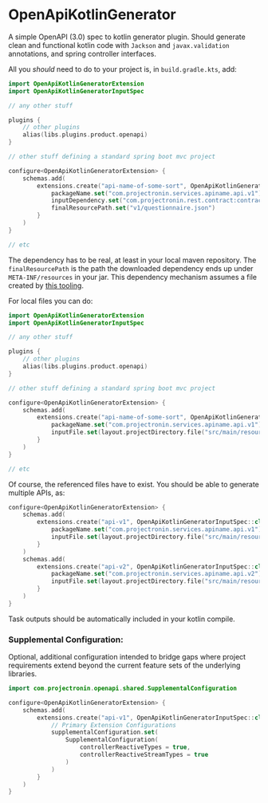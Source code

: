 # OpenApiKotlinGenerator

A simple OpenAPI (3.0) spec to kotlin generator plugin.  Should generate clean and functional kotlin code with
`Jackson` and `javax.validation` annotations, and spring controller interfaces.

All you _should_ need to do to your project is, in `build.gradle.kts`, add:

```kotlin
import OpenApiKotlinGeneratorExtension
import OpenApiKotlinGeneratorInputSpec

// any other stuff

plugins {
    // other plugins
    alias(libs.plugins.product.openapi)
}

// other stuff defining a standard spring boot mvc project

configure<OpenApiKotlinGeneratorExtension> {
    schemas.add(
        extensions.create("api-name-of-some-sort", OpenApiKotlinGeneratorInputSpec::class.java).apply {
            packageName.set("com.projectronin.services.apiname.api.v1")
            inputDependency.set("com.projectronin.rest.contract:contract-rest-questionnaire:1.0.0")
            finalResourcePath.set("v1/questionnaire.json")
        }
    )
}

// etc
```

The dependency has to be real, at least in your local maven repository.  The `finalResourcePath` is the path the downloaded dependency ends up under `META-INF/resources` in your jar.
This dependency mechanism assumes a file created by [this tooling](https://github.com/projectronin/ronin-contract-rest-tooling).

For local files you can do:

```kotlin
import OpenApiKotlinGeneratorExtension
import OpenApiKotlinGeneratorInputSpec

// any other stuff

plugins {
    // other plugins
    alias(libs.plugins.product.openapi)
}

// other stuff defining a standard spring boot mvc project

configure<OpenApiKotlinGeneratorExtension> {
    schemas.add(
        extensions.create("api-name-of-some-sort", OpenApiKotlinGeneratorInputSpec::class.java).apply {
            packageName.set("com.projectronin.services.apiname.api.v1")
            inputFile.set(layout.projectDirectory.file("src/main/resources/META-INF/resources/v1/apiname.yml"))
        }
    )
}

// etc
```

Of course, the referenced files have to exist.  You should be able to generate multiple APIs, as:

```kotlin
configure<OpenApiKotlinGeneratorExtension> {
    schemas.add(
        extensions.create("api-v1", OpenApiKotlinGeneratorInputSpec::class.java).apply {
            packageName.set("com.projectronin.services.apiname.api.v1")
            inputFile.set(layout.projectDirectory.file("src/main/resources/META-INF/resources/v1/apiname.yml"))
        }
    )
    schemas.add(
        extensions.create("api-v2", OpenApiKotlinGeneratorInputSpec::class.java).apply {
            packageName.set("com.projectronin.services.apiname.api.v2")
            inputFile.set(layout.projectDirectory.file("src/main/resources/META-INF/resources/v2/apiname.yml"))
        }
    )
}
```

Task outputs should be automatically included in your kotlin compile.

### Supplemental Configuration:
Optional, additional configuration intended to bridge gaps where project requirements extend beyond the current feature
sets of the underlying libraries.

```kotlin
import com.projectronin.openapi.shared.SupplementalConfiguration

configure<OpenApiKotlinGeneratorExtension> {
    schemas.add(
        extensions.create("api-v1", OpenApiKotlinGeneratorInputSpec::class.java).apply {
            // Primary Extension Configurations
            supplementalConfiguration.set(
                SupplementalConfiguration(
                    controllerReactiveTypes = true,
                    controllerReactiveStreamTypes = true
                )
            )
        }
    )
}
```